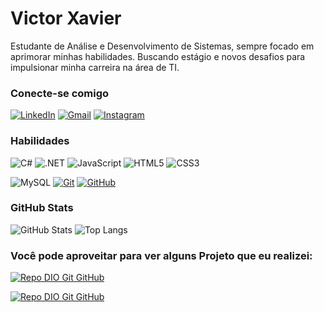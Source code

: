 # Victor Xavier

Estudante de Análise e Desenvolvimento de Sistemas, sempre focado em aprimorar minhas habilidades. Buscando estágio e novos desafios para impulsionar minha carreira na área de TI.

### Conecte-se comigo

[![LinkedIn](https://img.shields.io/badge/-LinkedIn-000?style=for-the-badge&logo=linkedin&logoColor=30A3DC)](https://www.linkedin.com/in/victor-xavier418/) 
[![Gmail](https://img.shields.io/badge/Gmail-333333?style=for-the-badge&logo=gmail&logoColor=red)](mailto:SEUGMAIL)
[![Instagram](https://img.shields.io/badge/-Instagram-%23E4405F?style=for-the-badge&logo=instagram&logoColor=white)](https://www.instagram.com/viictorx16/)

### Habilidades

![C#](https://img.shields.io/badge/C%23-239120?style=for-the-badge&logo=c-sharp&logoColor=white)
![.NET](https://img.shields.io/badge/.NET-5C2D91?style=for-the-badge&logo=.net&logoColor=white)
![JavaScript](https://img.shields.io/badge/JavaScript-FFDE4D?style=for-the-badge&logo=javascript&logoColor=000)
![HTML5](https://img.shields.io/badge/HTML-000?style=for-the-badge&logo=html5&logoColor=30A3DC)
![CSS3](https://img.shields.io/badge/CSS3-000?style=for-the-badge&logo=css3&logoColor=E94D5F)

![MySQL](https://img.shields.io/badge/MySQL-6439FF?style=for-the-badge&logo=mysql&logoColor=white)
[![Git](https://img.shields.io/badge/Git-000?style=for-the-badge&logo=git&logoColor=E94D5F)](https://git-scm.com/doc)
[![GitHub](https://img.shields.io/badge/GitHub-000?style=for-the-badge&logo=github&logoColor=30A3DC)](https://docs.github.com/)

### GitHub Stats

![GitHub Stats](https://github-readme-stats.vercel.app/api?username=Victorx16&theme=transparent&bg_color=DCD7C9&border_color=2C3639&show_icons=true&icon_color=2C3639&title_color=A27B5C&text_color=A27B5C) ![Top Langs](https://github-readme-stats-git-masterrstaa-rickstaa.vercel.app/api/top-langs/?username=Victorx16&bg_color=DCD7C9&border_color=2C3639&title_color=A27B5C&text_color=2C3639)


### Você pode aproveitar para ver alguns Projeto que eu realizei:

[![Repo DIO Git GitHub](https://github-readme-stats.vercel.app/api/pin/?username=Victorx16&repo=trilha-net-fundamentos-desafio&bg_color=DCD7C9&border_color=2C3639C&show_icons=true&icon_color=2C3639&title_color=A27B5C&text_color=A27B5C)]([https://github.com/Victorx16/dio-lab-open-source](https://github.com/Victorx16/trilha-net-fundamentos-desafio))

[![Repo DIO Git GitHub](https://github-readme-stats.vercel.app/api/pin/?username=Victorx16&repo=Projeto_DevLink&bg_color=DCD7C9&border_color=2C3639C&show_icons=true&icon_color=2C3639&title_color=A27B5C&text_color=A27B5C)](https://github.com/Victorx16/Projeto_DevLink)


